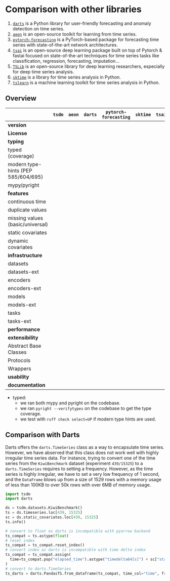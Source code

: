 # Comparison with other libraries

1. [`darts`](https://github.com/unit8co/darts) is a Python library for user-friendly forecasting and anomaly detection on time series.
2. [`aeon`](https://github.com/aeon-toolkit/aeon) is an open-source toolkit for learning from time series.
3. [`pytorch-forecasting`](https://github.com/jdb78/pytorch-forecasting) is a PyTorch-based package for forecasting time series with state-of-the-art network architectures.
4. [`tsai`](https://github.com/timeseriesAI/tsai) is an open-source deep learning package built on top of Pytorch & fastai focused on state-of-the-art techniques for time series tasks like classification, regression, forecasting, imputation…
5. [`TSLib`](https://github.com/thuml/Time-Series-Library) is an open-source library for deep learning researchers, especially for deep time series analysis.
6. [`sktime`](https://github.com/sktime/sktime) is a library for time series analysis in Python.
7. [`tslearn`](https://github.com/tslearn-team/tslearn) is a machine learning toolkit for time series analysis in Python.

## Overview

|                                     | `tsdm` | `aeon` | `darts` | `pytorch-forecasting` | `sktime` | `tsai` | `tslearn` | `tslib` |
|-------------------------------------|--------|--------|---------|-----------------------|----------|--------|-----------|---------|
| **version**                         |        |        |         |                       |          |        |           |         |
| **License**                         |        |        |         |                       |          |        |           |         |
| **typing**                          |        |        |         |                       |          |        |           |         |
| typed (coverage)                    |        |        |         |                       |          |        |           |         |
| modern type-hints (PEP 585/604/695) |        |        |         |                       |          |        |           |         |
| mypy/pyright                        |        |        |         |                       |          |        |           |         |
| **features**                        |        |        |         |                       |          |        |           |         |
| continuous time                     |        |        |         |                       |          |        |           |         |
| duplicate values                    |        |        |         |                       |          |        |           |         |
| missing values (basic/universal)    |        |        |         |                       |          |        |           |         |
| static covariates                   |        |        |         |                       |          |        |           |         |
| dynamic covariates                  |        |        |         |                       |          |        |           |         |
| **infrastructure**                  |        |        |         |                       |          |        |           |         |
| datasets                            |        |        |         |                       |          |        |           |         |
| datasets-ext                        |        |        |         |                       |          |        |           |         |
| encoders                            |        |        |         |                       |          |        |           |         |
| encoders-ext                        |        |        |         |                       |          |        |           |         |
| models                              |        |        |         |                       |          |        |           |         |
| models-ext                          |        |        |         |                       |          |        |           |         |
| tasks                               |        |        |         |                       |          |        |           |         |
| tasks-ext                           |        |        |         |                       |          |        |           |         |
| **performance**                     |        |        |         |                       |          |        |           |         |
| **extensibility**                   |        |        |         |                       |          |        |           |         |
| Abstract Base Classes               |        |        |         |                       |          |        |           |         |
| Protocols                           |        |        |         |                       |          |        |           |         |
| Wrappers                            |        |        |         |                       |          |        |           |         |
| **usability**                       |        |        |         |                       |          |        |           |         |
| **documentation**                   |        |        |         |                       |          |        |           |         |

- typed:
  - we ran both mypy and pyright on the codebase.
  - we ran `pyright --verifytypes` on the codebase to get the type coverage.
  - we test with `ruff check select=UP` if modern type hints are used.

## Comparison with Darts

Darts offers the `darts.TimeSeries` class as a way to encapsulate time series.
However, we have abserved that this class does not work well with highly irregular time series data.
For instance, trying to convert one of the time series from the `KiwiBenchmark` dataset (experiment `439/15325`) to a `darts.TimeSeries` requires to setting a frequency.
However, as the time series is highly irregular, we have to set a very low frequency of 1 second, and the `DataFrame` blows up from a size of 1529 rows with a memory usage of less than 100KB to over 50k rows with over 6MB of memory usage.

```python
import tsdm
import darts

ds = tsdm.datasets.KiwiBenchmark()
ts = ds.timeseries.loc[439, 15325]
sc = ds.static_covariates.loc[439, 15325]
ts.info()

# convert to float as darts is incompatible with pyarrow backend
ts_compat = ts.astype(float)
# reset index
ts_compat = ts_compat.reset_index()
# convert index as darts is incompatible with time delta index
ts_compat = ts_compat.assign(
  time=ts_compat.pop("elapsed_time").astype("timedelta64[s]") + sc["start_time"]
)
# convert to darts.TimeSeries
ts_darts = darts.PandasTS.from_dataframe(ts_compat, time_col="time", freq="1s")
```
